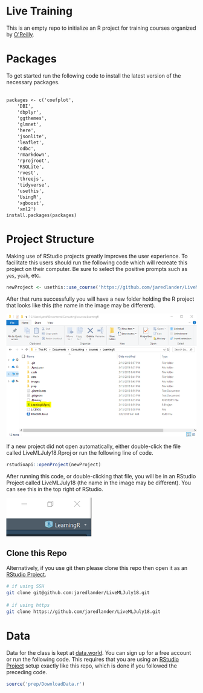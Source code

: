 
<!-- README.md is generated from README.Rmd. Please edit that file -->
Live Training
=============

This is an empty repo to initialize an R project for training courses organized by [O'Reilly](https://www.safaribooksonline.com/live-training/courses/machine-learning-with-r/0636920194408/).

Packages
========

To get started run the following code to install the latest version of the necessary packages.

<pre class='sourceCode r'><code class='sourceCode r'>
packages <- c('coefplot', 
    'DBI', 
    'dbplyr', 
    'ggthemes', 
    'glmnet', 
    'here', 
    'jsonlite', 
    'leaflet', 
    'odbc', 
    'rmarkdown', 
    'rprojroot', 
    'RSQLite', 
    'rvest', 
    'threejs', 
    'tidyverse', 
    'usethis', 
    'UsingR', 
    'xgboost', 
    'xml2')
install.packages(packages)
</code></pre>

Project Structure
=================

Making use of RStudio projects greatly improves the user experience. To facilitate this users should run the following code which will recreate this project on their computer. Be sure to select the positive prompts such as `yes`, `yeah`, etc.

``` r
newProject <- usethis::use_course('https://github.com/jaredlander/LiveMLJuly18/archive/master.zip')
```

After that runs successfully you will have a new folder holding the R project that looks like this (the name in the image may be different).

![](images/ProjectFolder.png)

If a new project did not open automatically, either double-click the file called LiveMLJuly18.Rproj or run the following line of code.

``` r
rstudioapi::openProject(newProject)
```

After running this code, or double-clicking that file, you will be in an RStudio Project called LiveMLJuly18 (the name in the image may be different). You can see this in the top right of RStudio.

![](images/ProjectCorner.png)

Clone this Repo
---------------

Alternatively, if you use git then please clone this repo then open it as an [RStudio Project](https://support.rstudio.com/hc/en-us/articles/200526207-Using-Projects).

``` sh
# if using SSH
git clone git@github.com:jaredlander/LiveMLJuly18.git

# if using https
git clone https://github.com/jaredlander/LiveMLJuly18.git
```

Data
====

Data for the class is kept at [data.world](https://data.world/landeranalytics/training). You can sign up for a free account or run the following code. This requires that you are using an [RStudio Project](https://support.rstudio.com/hc/en-us/articles/200526207-Using-Projects) setup exactly like this repo, which is done if you followed the preceding code.

``` r
source('prep/DownloadData.r')
```
